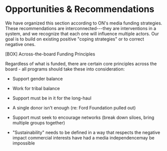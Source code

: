 # Opportunities & Recommendations

We have organized this section according to ON's media funding strategies. These recommendations are interconnected---they are interventions in a system, and we recognize that each one will influence multiple actors. Our goal is to build on existing positive "coping strategies" or to correct negative ones.

[BOX] Across-the-board Funding Principles

Regardless of what is funded, there are certain core principles across the board - all programs should take these into consideration:   

-   Support gender balance

-   Work for tribal balance

-   Support must be in it for the long-haul

-   A single donor isn't enough (re: Ford Foundation pulled out)

-   Support must seek to encourage networks (break down siloes, bring multiple groups together)

-   "Sustainability" needs to be defined in a way that respects the negative impact commercial interests have had a media independencemay be impossible

